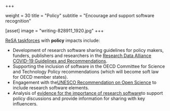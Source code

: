  +++

weight = 30
title = "Policy"
subtitle = "Encourage and support software recognition"

[asset]
image = "writing-828911_1920.jpg"
+++

[ReSA taskforces](https://www.researchsoft.org/taskforces/) with **policy** impacts include:

* Development of research software sharing guidelines for policy makers, funders, publishers and researchers in the [Research Data Alliance COVID-19 Guidelines and Recommendations](https://www.rd-alliance.org/group/rda-covid19-rda-covid19-omics-rda-covid19-epidemiology-rda-covid19-clinical-rda-covid19-1).
* Supporting the inclusion of software in the OECD Committee for Science and Technology Policy recommendations (which will become soft law for OECD member states).
* Engagement with the[UNESCO Recommendation on Open Science](https://en.unesco.org/science-sustainable-future/open-science/consultation) to include research software elements. 
* Analysis of [evidence for the importance of research software](https://www.researchsoft.org/taskforces/)to support policy discussions and provide information for sharing with key influencers.
